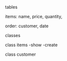 tables

items: name, price, quantity,

order: customer, date


classes

class items
-show
-create



class customer
